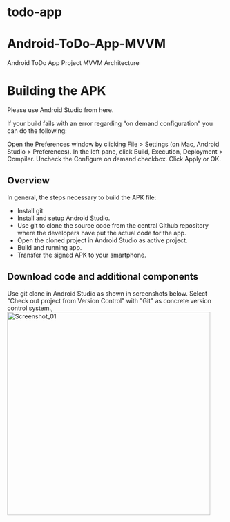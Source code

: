 # todo-app

# Android-ToDo-App-MVVM
Android ToDo App Project MVVM Architecture


# Building the APK

Please use Android Studio from here.


If your build fails with an error regarding "on demand configuration" you can do the following:

Open the Preferences window by clicking File > Settings (on Mac, Android Studio > Preferences).
In the left pane, click Build, Execution, Deployment > Compiler.
Uncheck the Configure on demand checkbox.
Click Apply or OK.

## Overview

In general, the steps necessary to build the APK file:

* Install git
* Install and setup Android Studio.
* Use git to clone the source code from the central Github repository where the developers have put the actual code for the app.
* Open the cloned project in Android Studio as active project.
* Build and running app.
* Transfer the signed APK to your smartphone.

## Download code and additional components
Use git clone in Android Studio as shown in screenshots below. Select "Check out project from Version Control" with "Git" as concrete version control system.,
<img width="470" alt="Screenshot_01" src="https://user-images.githubusercontent.com/47617497/113494440-e12c0400-9507-11eb-9fb5-47a2a56d71f9.png">
